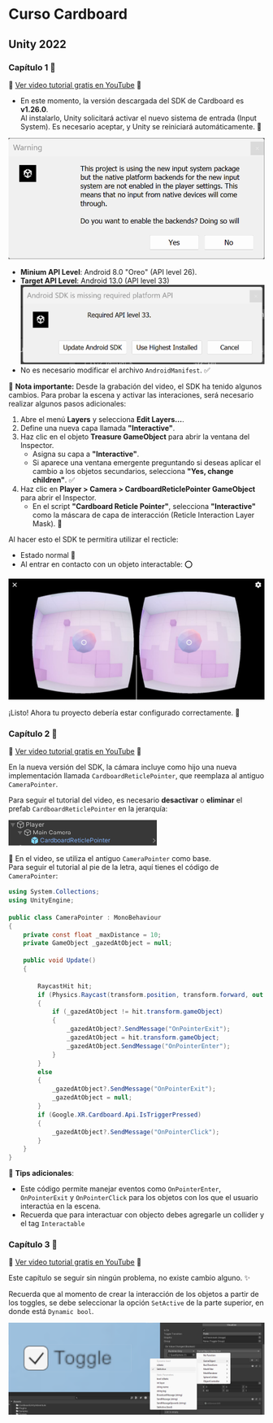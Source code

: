 # Curso Cardboard
## Unity 2022

### Capítulo 1 📖

🔗 [Ver video tutorial gratis en YouTube](https://youtu.be/CwgOl1JAyeY) 🎥


- En este momento, la versión descargada del SDK de Cardboard es **v1.26.0**.  
Al instalarlo, Unity solicitará activar el nuevo sistema de entrada (Input System). Es necesario aceptar, y Unity se reiniciará automáticamente. 🔄

![Imagen de referencia](./DocAssets/image-0.png)

- **Minium API Level**: Android 8.0 "Oreo" (API level 26).  
- **Target API Level**: Android 13.0 (API level 33)
![alt text](./DocAssets/image-1.png)
- No es necesario modificar el archivo `AndroidManifest`. ✅

📌 **Nota importante:** Desde la grabación del video, el SDK ha tenido algunos cambios. Para probar la escena y activar las interaciones, será necesario realizar algunos pasos adicionales:  

1. Abre el menú **Layers** y selecciona **Edit Layers...**.  
2. Define una nueva capa llamada **"Interactive"**.  
3. Haz clic en el objeto **Treasure GameObject** para abrir la ventana del Inspector.  
   - Asigna su capa a **"Interactive"**.  
   - Si aparece una ventana emergente preguntando si deseas aplicar el cambio a los objetos secundarios, selecciona **"Yes, change children"**. ✅  
4. Haz clic en **Player > Camera > CardboardReticlePointer GameObject** para abrir el Inspector.  
   - En el script **"Cardboard Reticle Pointer"**, selecciona **"Interactive"** como la máscara de capa de interacción (Reticle Interaction Layer Mask). 🎯  

Al hacer esto el SDK te permitira utilizar el recticle:
- Estado normal 🔴
- Al entrar en contacto con un objeto interactable: ⭕

![alt text](./DocAssets/image-2.png)

¡Listo! Ahora tu proyecto debería estar configurado correctamente. 🚀

### Capítulo 2 📖

🔗 [Ver video tutorial gratis en YouTube](https://youtu.be/q5AvXfoGAyg) 🎥

En la nueva versión del SDK, la cámara incluye como hijo una nueva implementación llamada `CardboardReticlePointer`, que reemplaza al antiguo `CameraPointer`.  

Para seguir el tutorial del video, es necesario **desactivar** o **eliminar** el prefab `CardboardReticlePointer` en la jerarquía:  

![Referencia visual](./DocAssets/image-3.png)  

📌 En el video, se utiliza el antiguo `CameraPointer` como base.  
Para seguir el tutorial al pie de la letra, aquí tienes el código de `CameraPointer`:

```csharp
using System.Collections;
using UnityEngine;

public class CameraPointer : MonoBehaviour
{
    private const float _maxDistance = 10;
    private GameObject _gazedAtObject = null;

    public void Update()
    {

        RaycastHit hit;
        if (Physics.Raycast(transform.position, transform.forward, out hit, _maxDistance))
        {
            if (_gazedAtObject != hit.transform.gameObject)
            {
                _gazedAtObject?.SendMessage("OnPointerExit");
                _gazedAtObject = hit.transform.gameObject;
                _gazedAtObject.SendMessage("OnPointerEnter");
            }
        }
        else
        {
            _gazedAtObject?.SendMessage("OnPointerExit");
            _gazedAtObject = null;
        }
        if (Google.XR.Cardboard.Api.IsTriggerPressed)
        {
            _gazedAtObject?.SendMessage("OnPointerClick");
        }
    }
}
```

👾 **Tips adicionales**: 
- Este código permite manejar eventos como `OnPointerEnter`, `OnPointerExit` y `OnPointerClick` para los objetos con los que el usuario interactúa en la escena.  
- Recuerda que para interactuar con objecto debes agregarle un collider y el tag `Interactable`

### Capítulo 3 📖

🔗 [Ver video tutorial gratis en YouTube](https://youtu.be/hu1bMy6woN8) 🎥

Este capítulo se seguir sin ningún problema, no existe cambio alguno. ✨

Recuerda que al momento de crear la interacción de los objetos a partir de los toggles, se debe seleccionar la opción `SetActive` de la parte superior, en donde está `Dynamic bool`.

![Referencia visual](./DocAssets/image-4.png)  